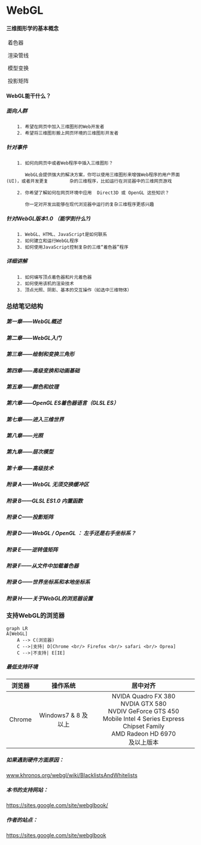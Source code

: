 # WebGL

####  三维图形学的基本概念

​		着色器

​		渲染管线

​		模型变换

​		投影矩阵

#### WebGL能干什么？

##### 面向人群

```text
	1. 希望在网页中加入三维图形的Web开发者
	2. 希望将三维图形搬上网页环境的三维图形开发者
```

##### 针对事件

```text
	1. 如何向网页中或者Web程序中插入三维图形？
	
	   WebGL会提供强大的解决方案，你可以使用三维图形来增强Web程序的用户界面(UI)，或者开发更复		杂的三维程序，比如运行在浏览器中的三维网页游戏
       
	2. 你希望了解如何在网页环境中应用  Direct3D 或 OpenGL 这些知识？
	
   	   你一定对开发出能够在现代浏览器中运行的复杂三维程序更感兴趣
```

##### 针对WebGL版本1.0 （能学到什么?)

```text
	1. WebGL、HTML、JavaScript是如何联系
	2. 如何建立和运行WebGL程序
	3. 如何使用JavaScript控制复杂的三维“着色器”程序
```

#####  详细讲解

```text
	1. 如何编写顶点着色器和片元着色器
	2. 如何使用该机的渲染技术
	3. 顶点光照、阴影、基本的交互操作（如选中三维物体）
```

### 总结笔记结构

##### 第一章——WebGL概述

##### 第二章——WebGL入门

##### 第三章——绘制和变换三角形

##### 第四章——高级变换和动画基础

##### 第五章——颜色和纹理

##### 第六章——OpenGL ES着色器语言（GLSL ES）

##### 第七章——进入三维世界

##### 第八章——光照

##### 第九章——层次模型

##### 第十章——高级技术

##### 附录 A——WebGL 无须交换缓冲区

##### 附录 B——GLSL ES1.0 内置函数

##### 附录 C——投影矩阵

##### 附录 D——WebGL / OpenGL ： 左手还是右手坐标系？

##### 附录 E——逆转值矩阵

##### 附录 F——从文件中加载着色器

##### 附录 G——世界坐标系和本地坐标系

##### 附录 H——关于WebGL的浏览器设置



### 支持WebGL的浏览器

```mermaid
graph LR
A[WebGL]
    A --> C(浏览器)
    C -->|支持| D[Chrome <br/> Firefox <br/> safari <br/> Oprea]
    C -->|不支持| E[IE]
```

##### 最低支持环境

| 浏览器 | 操作系统 | 居中对齐 |
| :----: | :----: | :----: |
| Chrome | Windows7 & 8 及以上 | NVIDA Quadro FX 380 <br/> NVDIA GTX 580 <br/> NVDIV GeForce GTS 450 <br/> Mobile Intel 4 Series Express Chipset Family <br/> AMD Radeon HD 6970 <br/> 及以上版本|

##### 如果遇到硬件方面原因：

www.khronos.org/webgl/wiki/BlacklistsAndWhitelists

##### 本书的支持网站：

https://sites.google.com/site/webglbook/

##### 作者的站点：

https://sites.google.com/site/webglbook

